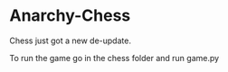 # Anarchy-Chess
Chess just got a new de-update.

To run the game go in the chess folder and run game.py